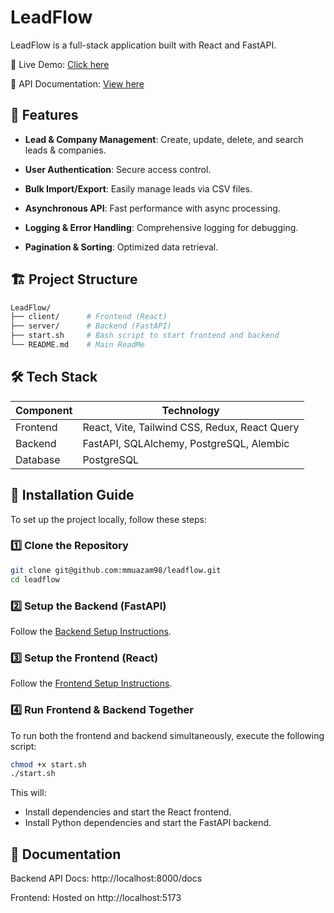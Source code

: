 # LeadFlow

LeadFlow is a full-stack application built with React and FastAPI.

🚀 Live Demo: [Click here](https://leadflow-alpha.vercel.app/)

📖 API Documentation: [View here](https://leadflow-ma8v.onrender.com/docs)

## 📌 Features

- **Lead & Company Management**: Create, update, delete, and search leads & companies.

- **User Authentication**: Secure access control.

- **Bulk Import/Export**: Easily manage leads via CSV files.

- **Asynchronous API**: Fast performance with async processing.

- **Logging & Error Handling**: Comprehensive logging for debugging.

- **Pagination & Sorting**: Optimized data retrieval.

## 🏗 Project Structure

```bash
LeadFlow/
├── client/      # Frontend (React)
├── server/      # Backend (FastAPI)
├── start.sh     # Bash script to start frontend and backend
└── README.md    # Main ReadMe

```

## 🛠 Tech Stack

| Component | Technology                                    |
| --------- | --------------------------------------------- |
| Frontend  | React, Vite, Tailwind CSS, Redux, React Query |
| Backend   | FastAPI, SQLAlchemy, PostgreSQL, Alembic      |
| Database  | PostgreSQL                                    |

## 🚀 Installation Guide

To set up the project locally, follow these steps:

### 1️⃣ Clone the Repository

```bash
git clone git@github.com:mmuazam98/leadflow.git
cd leadflow
```

### 2️⃣ Setup the Backend (FastAPI)

Follow the [Backend Setup Instructions](https://github.com/mmuazam98/leadflow/tree/main/server/README.md).

### 3️⃣ Setup the Frontend (React)

Follow the [Frontend Setup Instructions](https://github.com/mmuazam98/leadflow/tree/main/client/README.md).

### 4️⃣ Run Frontend & Backend Together

To run both the frontend and backend simultaneously, execute the following script:

```bash
chmod +x start.sh
./start.sh
```

This will:

- Install dependencies and start the React frontend.
- Install Python dependencies and start the FastAPI backend.

## 📖 Documentation

Backend API Docs: http://localhost:8000/docs

Frontend: Hosted on http://localhost:5173
